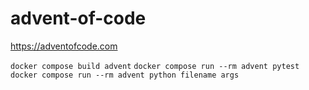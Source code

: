 # advent-of-code
https://adventofcode.com

`docker compose build advent`
`docker compose run --rm advent pytest`
`docker compose run --rm advent python filename args`